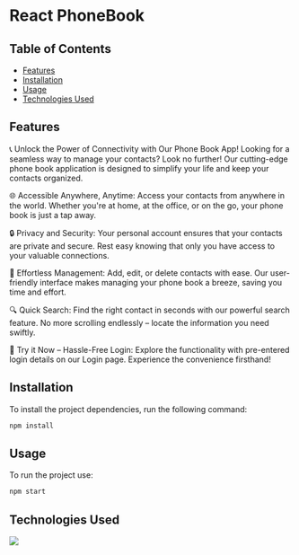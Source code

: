# React PhoneBook
## Table of Contents
- [Features](#features)
- [Installation](#installation)
- [Usage](#usage)
- [Technologies Used](#technologies-used)

## Features

📞 Unlock the Power of Connectivity with Our Phone Book App!
Looking for a seamless way to manage your contacts? Look no further! Our cutting-edge phone book application is designed to simplify your life and keep your contacts organized.

🌐 Accessible Anywhere, Anytime:
Access your contacts from anywhere in the world. Whether you're at home, at the office, or on the go, your phone book is just a tap away.

🔒 Privacy and Security:
Your personal account ensures that your contacts are private and secure. Rest easy knowing that only you have access to your valuable connections.

🚀 Effortless Management:
Add, edit, or delete contacts with ease. Our user-friendly interface makes managing your phone book a breeze, saving you time and effort.

🔍 Quick Search:
Find the right contact in seconds with our powerful search feature. No more scrolling endlessly – locate the information you need swiftly.

📱 Try it Now – Hassle-Free Login:
Explore the functionality with pre-entered login details on our Login page. Experience the convenience firsthand!

## Installation
To install the project dependencies, run the following command:
```bash
npm install
```
## Usage
To run the project use:
```bash
npm start
```
## Technologies Used
![ ](https://github-readme-tech-stack.vercel.app/api/cards?title=Technologies+Used&align=center&titleAlign=center&lineCount=1&width=600&bg=%230D1117&badge=%23161B22&border=%2321262D&titleColor=%2358A6FF&line1=react%2Creact%2C00e3ff%3Bredux%2Credux%2Cf7ef7d%3Bwebpack%2Cwebpack%2Cbe58ff%3Btypescript%2Ctypescript%2C008afa%3B)
